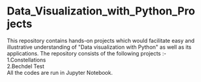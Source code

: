 # Data_Visualization_with_Python_Projects
This repository contains hands-on projects which would facilitate easy and illustrative understanding of "Data visualization with Python" as well as its applications. The repository consists of the following projects :-  <br>1.Constellations<br>2.Bechdel Test  <br>All the codes are run in Jupyter Notebook.
